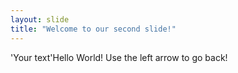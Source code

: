 ```yaml
---
layout: slide
title: "Welcome to our second slide!"
---
```

'Your text'Hello World!
Use the left arrow to go back!
